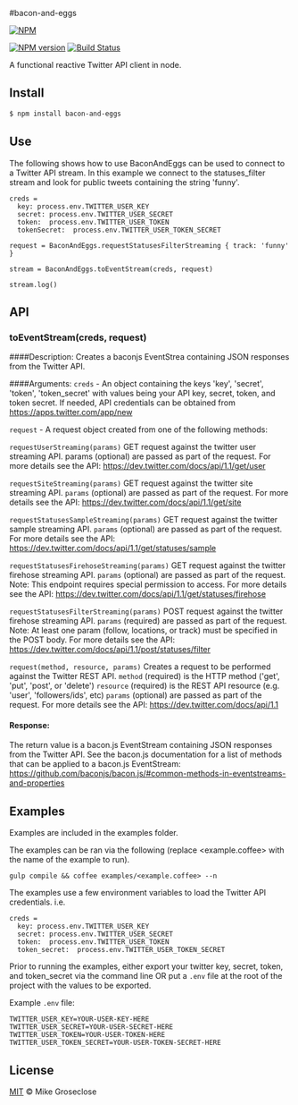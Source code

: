 #bacon-and-eggs

[![NPM](https://nodei.co/npm/bacon-and-eggs.png)](https://nodei.co/npm/bacon-and-eggs/)

[![NPM version][npm-image]][npm-url] [![Build Status][travis-image]][travis-url]

A functional reactive Twitter API client in node.

## Install

```bash
$ npm install bacon-and-eggs
```

## Use
The following shows how to use BaconAndEggs can be used to connect to a Twitter API stream.
In this example we connect to the statuses_filter stream and look for public tweets containing the string 'funny'.

```
creds =
  key: process.env.TWITTER_USER_KEY
  secret: process.env.TWITTER_USER_SECRET
  token:  process.env.TWITTER_USER_TOKEN
  tokenSecret:  process.env.TWITTER_USER_TOKEN_SECRET

request = BaconAndEggs.requestStatusesFilterStreaming { track: 'funny' }

stream = BaconAndEggs.toEventStream(creds, request)

stream.log()
```

## API

### toEventStream(creds, request)
####Description:
Creates a baconjs EventStrea containing JSON responses from the Twitter API.

####Arguments:
``` creds ``` -
An object containing the keys 'key', 'secret', 'token', 'token_secret' with values being your API key, secret, token, and token secret.
If needed, API credentials can be obtained from https://apps.twitter.com/app/new

``` request ``` -
A request object created from one of the following methods:

``` requestUserStreaming(params) ```
GET request against the twitter user streaming API.
params (optional) are passed as part of the request.
For more details see the API:  https://dev.twitter.com/docs/api/1.1/get/user

``` requestSiteStreaming(params) ```
GET request against the twitter site streaming API.
``` params ``` (optional) are passed as part of the request.
For more details see the API: https://dev.twitter.com/docs/api/1.1/get/site

``` requestStatusesSampleStreaming(params) ```
GET request against the twitter sample streaming API.
``` params ``` (optional) are passed as part of the request.
For more details see the API: https://dev.twitter.com/docs/api/1.1/get/statuses/sample

``` requestStatusesFirehoseStreaming(params) ```
GET request against the twitter firehose streaming API.
``` params ``` (optional) are passed as part of the request.
Note: This endpoint requires special permission to access.
For more details see the API: https://dev.twitter.com/docs/api/1.1/get/statuses/firehose

``` requestStatusesFilterStreaming(params) ```
POST request against the twitter firehose streaming API.
``` params ``` (required) are passed as part of the request.
Note: At least one param (follow, locations, or track) must be specified in the POST body.
For more details see the API: https://dev.twitter.com/docs/api/1.1/post/statuses/filter

``` request(method, resource, params) ```
Creates a request to be performed against the Twitter REST API.
``` method ``` (required) is the HTTP method ('get', 'put', 'post', or 'delete')
``` resource ``` (required) is the REST API resource (e.g. 'user', 'followers/ids', etc)
``` params ``` (optional) are passed as part of the request.
For more details see the API:  https://dev.twitter.com/docs/api/1.1

#### Response:
The return value is a bacon.js EventStream containing JSON responses from the Twitter API.
See the bacon.js documentation for a list of methods that can be applied to a bacon.js EventStream:
https://github.com/baconjs/bacon.js/#common-methods-in-eventstreams-and-properties


## Examples
Examples are included in the examples folder.

The examples can be ran via the following (replace <example.coffee> with the name of the example to run).

```
gulp compile && coffee examples/<example.coffee> --n
```

The examples use a few environment variables to load the Twitter API credentials. i.e.
```
creds =
  key: process.env.TWITTER_USER_KEY
  secret: process.env.TWITTER_USER_SECRET
  token:  process.env.TWITTER_USER_TOKEN
  token_secret:  process.env.TWITTER_USER_TOKEN_SECRET
```

Prior to running the examples, either export your twitter key, secret, token, and token_secret via the command line OR
put a ``` .env ``` file at the root of the project with the values to be exported.

Example ``` .env ``` file:
```
TWITTER_USER_KEY=YOUR-USER-KEY-HERE
TWITTER_USER_SECRET=YOUR-USER-SECRET-HERE
TWITTER_USER_TOKEN=YOUR-USER-TOKEN-HERE
TWITTER_USER_TOKEN_SECRET=YOUR-USER-TOKEN-SECRET-HERE
```

## License

[MIT](http://opensource.org/licenses/MIT) © Mike Groseclose

[npm-url]: https://npmjs.org/package/bacon-and-eggs
[npm-image]: https://badge.fury.io/js/bacon-and-eggs.png

[travis-url]: http://travis-ci.org/mikegroseclose/bacon-and-eggs
[travis-image]: https://secure.travis-ci.org/mikegroseclose/bacon-and-eggs.png?branch=master
